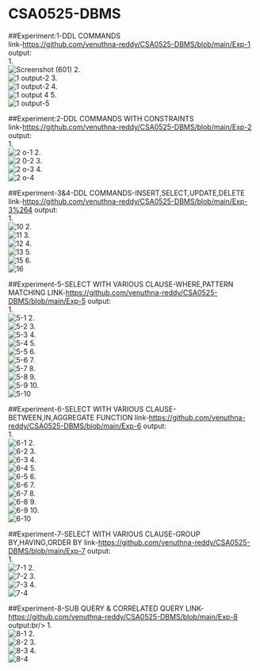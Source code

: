 # CSA0525-DBMS
##Experiment:1-DDL COMMANDS<br/>link-https://github.com/venuthna-reddy/CSA0525-DBMS/blob/main/Exp-1
output:<br/>
1.<br/>
![Screenshot (601)](https://user-images.githubusercontent.com/113232880/193612186-303faf52-335d-4bc5-b363-7403638abe80.png)
2.<br/>
![1 output-2](https://user-images.githubusercontent.com/113232880/193612970-e613221a-5551-497f-b617-45cb2cb2db05.png)
3.<br/>
![1 output-2](https://user-images.githubusercontent.com/113232880/193613672-e69f27ee-396b-4215-9b23-efa4d1a37ec6.png)
4.<br/>
![1 output 4](https://user-images.githubusercontent.com/113232880/193614445-7e6585a8-d9f5-4eff-8550-0faba8aa5182.png)
5.<br/>
![1 output-5](https://user-images.githubusercontent.com/113232880/193614522-5e677203-2e98-468f-b18c-d2351fae9b5b.png)

##Experiment:2-DDL COMMANDS WITH CONSTRAINTS<br/>link-https://github.com/venuthna-reddy/CSA0525-DBMS/blob/main/Exp-2
output:<br/>
1.<br/>
![2 o-1](https://user-images.githubusercontent.com/113232880/193640010-0c00c6ae-66be-4545-94ee-6dc8fd273975.png)
2.<br/>
![2 0-2](https://user-images.githubusercontent.com/113232880/193640098-c58fedad-4b2f-40c2-9375-0c3f1f5d514b.png)
3.<br/>
![2 o-3](https://user-images.githubusercontent.com/113232880/193640163-abc310a9-8217-4f9e-b630-58001955c7ab.png)
4.<br/>
![2 o-4](https://user-images.githubusercontent.com/113232880/193640271-33a75e0a-4440-42ab-80ca-a1fd7c3813fb.png)

##Experiment-3&4-DDL COMMANDS-INSERT,SELECT,UPDATE,DELETE<br/>link-https://github.com/venuthna-reddy/CSA0525-DBMS/blob/main/Exp-3%264
output:<br/>
1.<br/>
![10](https://user-images.githubusercontent.com/113232880/193841933-443b7583-b104-41f8-8794-d28325eb675b.png)
2.<br/>
![11](https://user-images.githubusercontent.com/113232880/193842042-9eb67521-542d-4a65-a4e8-1c52b4378ced.png)
3.<br/>
![12](https://user-images.githubusercontent.com/113232880/193842138-681ca34f-48f7-4d16-ba60-e418a5d5f95c.png)
4.<br/>
![13](https://user-images.githubusercontent.com/113232880/193842367-15ac6a09-6dd3-4757-86bf-3bc18331b8d9.png)
5.<br/>
![15](https://user-images.githubusercontent.com/113232880/193842495-b0933b2c-2145-44e5-abb3-f8d5d664710f.png)
6.<br/>
![16](https://user-images.githubusercontent.com/113232880/193842586-d0ccd8d4-2377-4555-b544-80acb3015970.png)

##Experiment-5-SELECT WITH VARIOUS CLAUSE-WHERE,PATTERN MATCHING LINK-https://github.com/venuthna-reddy/CSA0525-DBMS/blob/main/Exp-5
output:<br/>
1.<br/>
![5-1](https://user-images.githubusercontent.com/113232880/193886894-95251d87-11e8-459b-9cb5-f4401f9dd72d.png)
2.<br/>
![5-2](https://user-images.githubusercontent.com/113232880/193886963-19be7e1d-1908-456b-b4cd-8005d90941a3.png)
3.<br/>
![5-3](https://user-images.githubusercontent.com/113232880/193887062-42af910e-41e8-4b91-80c3-d924ce25911e.png)
4.<br/>
![5-4](https://user-images.githubusercontent.com/113232880/193887217-c3beb7ff-1112-47ff-80fb-5b4e139a9f64.png)
5.<br/>
![5-5](https://user-images.githubusercontent.com/113232880/193887302-0698ea3a-8dc9-46ae-8aa3-5ae1fa3ac8a1.png)
6.<br/>
![5-6](https://user-images.githubusercontent.com/113232880/193887371-86a8449a-b712-4fd3-bf9b-6d447b5d2f12.png)
7.<br/>
![5-7](https://user-images.githubusercontent.com/113232880/193887430-4a4758d8-0434-4dcb-998a-6823f8f4791c.png)
8.<br/>
![5-8](https://user-images.githubusercontent.com/113232880/193887597-5c506903-da3a-4143-a4a9-5c726df817b6.png)
9.<br/>
![5-9](https://user-images.githubusercontent.com/113232880/193887695-98aab557-12c4-439a-89db-6f792c756c18.png)
10.<br/>
![5-10](https://user-images.githubusercontent.com/113232880/193887780-e646262c-f93a-4d00-8b3e-d0c73b79c4df.png)

##Experiment-6-SELECT WITH VARIOUS CLAUSE-BETWEEN,IN,AGGREGATE FUNCTION link-https://github.com/venuthna-reddy/CSA0525-DBMS/blob/main/Exp-6
output:<br/>
1.<br/>
![6-1](https://user-images.githubusercontent.com/113232880/194048657-4023e99d-598c-4aec-9b18-f82ab0dc84d0.png)
2.<br/>
![6-2](https://user-images.githubusercontent.com/113232880/194048760-217d5ee2-e3fa-48d3-9f4f-87277d2b15d1.png)
3.<br/>
![6-3](https://user-images.githubusercontent.com/113232880/194048815-231d17f2-0baa-4900-a0e3-fda71d2cd16e.png)
4.<br/>
![6-4](https://user-images.githubusercontent.com/113232880/194048880-290eb527-50a5-46e1-94b1-f3070987dbc4.png)
5.<br/>
![6-5](https://user-images.githubusercontent.com/113232880/194048932-7ecc259a-2325-48ec-9064-57290c251ef4.png)
6.<br/>
![6-6](https://user-images.githubusercontent.com/113232880/194048997-d6396f04-80ff-4d04-9e8a-7e8465987f9f.png)
7.<br/>
![6-7](https://user-images.githubusercontent.com/113232880/194049038-45508bbf-cbdd-4436-9f24-a631f03addd0.png)
8.<br/>
![6-8](https://user-images.githubusercontent.com/113232880/194049086-d175bee6-1a05-4170-8919-b3460fedab03.png)
9.<br/>
![6-9](https://user-images.githubusercontent.com/113232880/194049174-781ffe2d-e5fe-41cc-b3a1-b3248ff0da7e.png)
10.<br/>
![6-10](https://user-images.githubusercontent.com/113232880/194049231-92240874-0490-4b2c-9616-bae488ee54bc.png)

##Experiment-7-SELECT WITH VARIOUS CLAUSE-GROUP BY,HAVING,ORDER BY link-https://github.com/venuthna-reddy/CSA0525-DBMS/blob/main/Exp-7
output:<br/>
1.<br/>
![7-1](https://user-images.githubusercontent.com/113232880/194057508-df7f7d4d-1d6a-4f2f-a879-bd5a6df98c52.png)
2.<br/>
![7-2](https://user-images.githubusercontent.com/113232880/194057561-61bceed2-6a75-4086-9364-272710964187.png)
3.<br/>
![7-3](https://user-images.githubusercontent.com/113232880/194057613-c1326822-352d-4c92-8a96-e35a7bfed7df.png)
4.<br/>
![7-4](https://user-images.githubusercontent.com/113232880/194057672-d0feebff-cbea-4f28-b920-b5b62d2e5639.png)

##Experiment-8-SUB QUERY & CORRELATED QUERY LINK-https://github.com/venuthna-reddy/CSA0525-DBMS/blob/main/Exp-8
output:br/>
1.<br/>
![8-1](https://user-images.githubusercontent.com/113232880/194070896-6c4fc6e8-3440-4ab0-bb3c-056da3185fb7.png)
2.<br/>
![8-2](https://user-images.githubusercontent.com/113232880/194070977-074fb3df-4c77-41de-b769-aed956964a0d.png)
3.<br/>
![8-3](https://user-images.githubusercontent.com/113232880/194071039-cb2a7bc6-1347-40c4-bcdd-b88f11a4c512.png)
4.<br/>
![8-4](https://user-images.githubusercontent.com/113232880/194071118-d1d7fa0a-dfea-48ea-a247-350e10360104.png)

